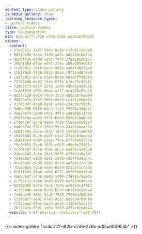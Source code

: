 ```yaml
---
content_type: video_gallery
is_media_gallery: true
learning_resource_types:
- Lecture Videos
title: Lecture Videos
type: CourseSection
uid: bcdc517f-df2b-c2d6-276b-ad5ba6f0953b
videos:
  content:
  - 37e2531c-2ef7-d9d4-0a1b-c1fb8c12cba8
  - 0b51d489-3ea4-f408-a4fc-6bb739c6e2e4
  - d6cbfb36-9ade-5dbc-f4db-2fae1bec5167
  - 305ef304-673e-e078-2f6e-a89ad959e4fd
  - ccc65b12-31f6-6ac8-9809-ea64fd0279a8
  - 1fb189c0-ff68-4421-38a5-f9ffda98ffa9
  - cadf9951-9b7e-d1e0-8c8a-e8246ff00b1d
  - 75f533d0-be92-714d-67f4-bfda73c0f0f1
  - 728b36f3-692f-2b36-1c6b-9db0a542db38
  - 7cad15f8-e53e-6b44-aff7-0c4478c81c33
  - 822f2120-2914-79c8-35c0-0dbd1b76ae99
  - 90dfba7a-1d3f-501e-ddc6-cc1411e64e7a
  - d1703d07-8da0-6e9f-a798-234d3b755bfc
  - 9d0ea396-9589-6de2-fcd3-29286c164be1
  - de6ea074-5e59-b9a2-44fd-a39988b1349b
  - 895f0c4a-ea9d-9f3f-b8dd-033b518ab040
  - 1f96478f-bc48-0689-7c8b-f581a382998f
  - badd376c-2912-300d-55cd-03a81abea63a
  - bb613a5b-abca-e432-19dd-7e519c1a66f8
  - 163d5684-6c26-8abf-e3a2-27a4c64eaeda
  - 7bdaf664-769f-5066-f76a-8f7746bd336d
  - f5c9b559-7ecb-f893-c985-c81e9e75307c
  - 2c741347-93cb-fb9e-abca-8a553c4a9aa9
  - 33bde245-9d5b-18c0-5655-4770b3a6e3df
  - f54e20af-e135-ab83-2178-c854f93dc241
  - 0cc86dd7-60d9-b0d2-0ccd-ea76fc37c888
  - 751aa054-7b1b-e58e-0549-62124f1cf20b
  - 8f53f5d3-56a6-cd08-6f71-eb70fb9a3fa6
  - 8b65c6af-5fdb-8e02-a104-71898b763ed5
  - ac709c31-b3bb-8de0-6595-6c79b5646a3e
  - 83268385-9afe-fac1-7e56-ec925dcd7112
  - 4c1f384b-a464-8cd9-b5c0-abf943e9c6e4
  - 7ed0dc90-3661-3ca5-7958-79750ad5db9d
  - 55350dcf-1e91-0746-dce7-6e5c347630f9
  - f232eeae-9fec-ba3d-ab34-c326555e2c52
  - 281224fe-05b1-1d6e-3768-a277c6cb4b24
  website: 5-61-physical-chemistry-fall-2017
---
```



{{< video-gallery "bcdc517f-df2b-c2d6-276b-ad5ba6f0953b" >}}

